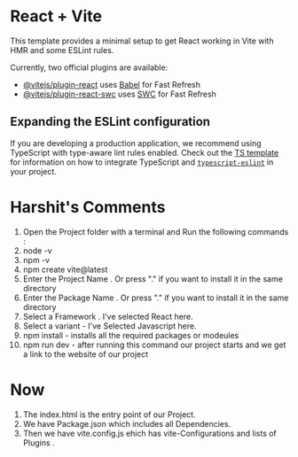 # React + Vite

This template provides a minimal setup to get React working in Vite with HMR and some ESLint rules.

Currently, two official plugins are available:

- [@vitejs/plugin-react](https://github.com/vitejs/vite-plugin-react/blob/main/packages/plugin-react) uses [Babel](https://babeljs.io/) for Fast Refresh
- [@vitejs/plugin-react-swc](https://github.com/vitejs/vite-plugin-react/blob/main/packages/plugin-react-swc) uses [SWC](https://swc.rs/) for Fast Refresh

## Expanding the ESLint configuration

If you are developing a production application, we recommend using TypeScript with type-aware lint rules enabled. Check out the [TS template](https://github.com/vitejs/vite/tree/main/packages/create-vite/template-react-ts) for information on how to integrate TypeScript and [`typescript-eslint`](https://typescript-eslint.io) in your project.


# Harshit's Comments
1. Open the Project folder with a terminal and Run the following commands :
2. node -v
3. npm -v
4. npm create vite@latest
5. Enter the Project Name . Or press "." if you want to install it in the same directory
6. Enter the Package Name . Or press "." if you want to install it in the same directory
7. Select a Framework . I've selected React here.
8. Select a variant - I've Selected Javascript here.
9.  npm install - installs all the required packages or modeules
10.  npm run dev - after running this command our project starts and we get a link to the website of our  project


<!-- Anatomy of React Project. -->
# Now 
1. The index.html is the entry point of our Project.
2. We have Package.json which includes all Dependencies.
3. Then we have vite.config.js ehich has vite-Configurations and lists of Plugins .


